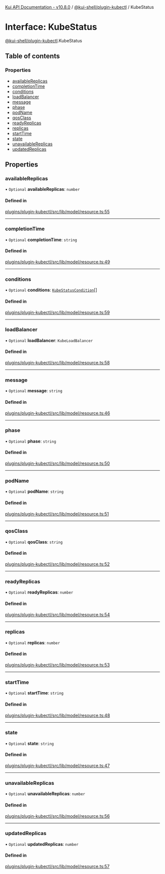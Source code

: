 [Kui API Documentation - v10.8.0](../README.md) / [@kui-shell/plugin-kubectl](../modules/kui_shell_plugin_kubectl.md) / KubeStatus

# Interface: KubeStatus

[@kui-shell/plugin-kubectl](../modules/kui_shell_plugin_kubectl.md).KubeStatus

## Table of contents

### Properties

- [availableReplicas](kui_shell_plugin_kubectl.KubeStatus.md#availablereplicas)
- [completionTime](kui_shell_plugin_kubectl.KubeStatus.md#completiontime)
- [conditions](kui_shell_plugin_kubectl.KubeStatus.md#conditions)
- [loadBalancer](kui_shell_plugin_kubectl.KubeStatus.md#loadbalancer)
- [message](kui_shell_plugin_kubectl.KubeStatus.md#message)
- [phase](kui_shell_plugin_kubectl.KubeStatus.md#phase)
- [podName](kui_shell_plugin_kubectl.KubeStatus.md#podname)
- [qosClass](kui_shell_plugin_kubectl.KubeStatus.md#qosclass)
- [readyReplicas](kui_shell_plugin_kubectl.KubeStatus.md#readyreplicas)
- [replicas](kui_shell_plugin_kubectl.KubeStatus.md#replicas)
- [startTime](kui_shell_plugin_kubectl.KubeStatus.md#starttime)
- [state](kui_shell_plugin_kubectl.KubeStatus.md#state)
- [unavailableReplicas](kui_shell_plugin_kubectl.KubeStatus.md#unavailablereplicas)
- [updatedReplicas](kui_shell_plugin_kubectl.KubeStatus.md#updatedreplicas)

## Properties

### availableReplicas

• `Optional` **availableReplicas**: `number`

#### Defined in

[plugins/plugin-kubectl/src/lib/model/resource.ts:55](https://github.com/mra-ruiz/kui/blob/76908b178/plugins/plugin-kubectl/src/lib/model/resource.ts#L55)

---

### completionTime

• `Optional` **completionTime**: `string`

#### Defined in

[plugins/plugin-kubectl/src/lib/model/resource.ts:49](https://github.com/mra-ruiz/kui/blob/76908b178/plugins/plugin-kubectl/src/lib/model/resource.ts#L49)

---

### conditions

• `Optional` **conditions**: [`KubeStatusCondition`](kui_shell_plugin_kubectl.KubeStatusCondition.md)[]

#### Defined in

[plugins/plugin-kubectl/src/lib/model/resource.ts:59](https://github.com/mra-ruiz/kui/blob/76908b178/plugins/plugin-kubectl/src/lib/model/resource.ts#L59)

---

### loadBalancer

• `Optional` **loadBalancer**: `KubeLoadBalancer`

#### Defined in

[plugins/plugin-kubectl/src/lib/model/resource.ts:58](https://github.com/mra-ruiz/kui/blob/76908b178/plugins/plugin-kubectl/src/lib/model/resource.ts#L58)

---

### message

• `Optional` **message**: `string`

#### Defined in

[plugins/plugin-kubectl/src/lib/model/resource.ts:46](https://github.com/mra-ruiz/kui/blob/76908b178/plugins/plugin-kubectl/src/lib/model/resource.ts#L46)

---

### phase

• `Optional` **phase**: `string`

#### Defined in

[plugins/plugin-kubectl/src/lib/model/resource.ts:50](https://github.com/mra-ruiz/kui/blob/76908b178/plugins/plugin-kubectl/src/lib/model/resource.ts#L50)

---

### podName

• `Optional` **podName**: `string`

#### Defined in

[plugins/plugin-kubectl/src/lib/model/resource.ts:51](https://github.com/mra-ruiz/kui/blob/76908b178/plugins/plugin-kubectl/src/lib/model/resource.ts#L51)

---

### qosClass

• `Optional` **qosClass**: `string`

#### Defined in

[plugins/plugin-kubectl/src/lib/model/resource.ts:52](https://github.com/mra-ruiz/kui/blob/76908b178/plugins/plugin-kubectl/src/lib/model/resource.ts#L52)

---

### readyReplicas

• `Optional` **readyReplicas**: `number`

#### Defined in

[plugins/plugin-kubectl/src/lib/model/resource.ts:54](https://github.com/mra-ruiz/kui/blob/76908b178/plugins/plugin-kubectl/src/lib/model/resource.ts#L54)

---

### replicas

• `Optional` **replicas**: `number`

#### Defined in

[plugins/plugin-kubectl/src/lib/model/resource.ts:53](https://github.com/mra-ruiz/kui/blob/76908b178/plugins/plugin-kubectl/src/lib/model/resource.ts#L53)

---

### startTime

• `Optional` **startTime**: `string`

#### Defined in

[plugins/plugin-kubectl/src/lib/model/resource.ts:48](https://github.com/mra-ruiz/kui/blob/76908b178/plugins/plugin-kubectl/src/lib/model/resource.ts#L48)

---

### state

• `Optional` **state**: `string`

#### Defined in

[plugins/plugin-kubectl/src/lib/model/resource.ts:47](https://github.com/mra-ruiz/kui/blob/76908b178/plugins/plugin-kubectl/src/lib/model/resource.ts#L47)

---

### unavailableReplicas

• `Optional` **unavailableReplicas**: `number`

#### Defined in

[plugins/plugin-kubectl/src/lib/model/resource.ts:56](https://github.com/mra-ruiz/kui/blob/76908b178/plugins/plugin-kubectl/src/lib/model/resource.ts#L56)

---

### updatedReplicas

• `Optional` **updatedReplicas**: `number`

#### Defined in

[plugins/plugin-kubectl/src/lib/model/resource.ts:57](https://github.com/mra-ruiz/kui/blob/76908b178/plugins/plugin-kubectl/src/lib/model/resource.ts#L57)
